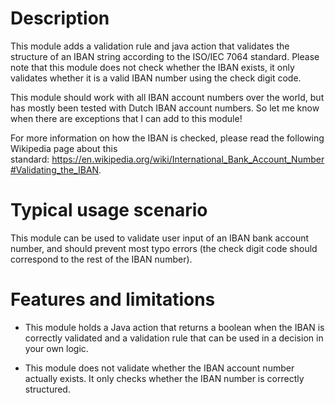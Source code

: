 # Description
This module adds a validation rule and java action that validates the structure of an IBAN string according to the ISO/IEC 7064 standard. Please note that this module does not check whether the IBAN exists, it only validates whether it is a valid IBAN number using the check digit code.

This module should work with all IBAN account numbers over the world, but has mostly been tested with Dutch IBAN account numbers. So let me know when there are exceptions that I can add to this module!

For more information on how the IBAN is checked, please read the following Wikipedia page about this standard: https://en.wikipedia.org/wiki/International_Bank_Account_Number#Validating_the_IBAN.

# Typical usage scenario
This module can be used to validate user input of an IBAN bank account number, and should prevent most typo errors (the check digit code should correspond to the rest of the IBAN number).

# Features and limitations
- This module holds a Java action that returns a boolean when the IBAN is correctly validated and a validation rule that can be used in a decision in your own logic.

- This module does not validate whether the IBAN account number actually exists. It only checks whether the IBAN number is correctly structured.

